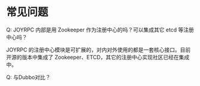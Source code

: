 常见问题
===

Q: JOYRPC 内部是用 Zookeeper 作为注册中心的吗？可以集成其它 etcd 等注册中心吗？

   JOYRPC 的注册中心模块是可扩展的，对内对外使用的都是一套核心接口。目前开源的版本中集成了 Zookeeper、ETCD，其它的注册中心实现社区已经在集成中。

Q: 与Dubbo对比？
